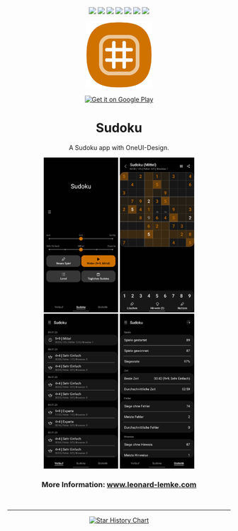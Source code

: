 <div align="center">

[![](https://img.shields.io/website?down_color=red&down_message=offline&up_color=blue&up_message=online&url=https%3A%2F%2Fwww.leonard-lemke.com)](https://www.leonard-lemke.com/rr)
[![](https://img.shields.io/github/last-commit/Lemkinator/Sudoku)](https://github.com/Lemkinator/Sudoku/commits/)
[![](https://img.shields.io/github/issues-raw/Lemkinator/Sudoku?color=%23ff4400)](https://github.com/Lemkinator/Sudoku/issues)
[![](https://img.shields.io/github/issues-pr-raw/Lemkinator/Sudoku?color=%23bb00bb)](https://github.com/Lemkinator/Sudoku/pulls)
[![](https://img.shields.io/github/contributors/Lemkinator/Sudoku)](https://github.com/Lemkinator/Sudoku/graphs/contributors)
[![](https://img.shields.io/github/repo-size/Lemkinator/Sudoku)](https://github.com/Lemkinator/Sudoku)
[![](https://img.shields.io/tokei/lines/github/Lemkinator/Sudoku)](https://github.com/Lemkinator/Sudoku)


<img src="img/Sudoku_squircle.png" height="150"/>

<a target="_blank"
href='https://play.google.com/store/apps/details?id=de.lemke.sudoku&pcampaignid=pcampaignidMKT-Other-global-all-co-prtnr-py-PartBadge-Mar2515-1'>
<img class="playstore_button" alt='Get it on Google Play' height="100"
src='https://play.google.com/intl/en_us/badges/static/images/badges/en_badge_web_generic.png'/>
</a>

# Sudoku

A Sudoku app with OneUI-Design.


<img loading="lazy" src="img/mobile1.png" height="350"/>
<img loading="lazy" src="img/mobile2.png" height="350"/>
<img loading="lazy" src="img/mobile3.png" height="350"/>
<img loading="lazy" src="img/mobile4.png" height="350"/>

### More Information: <a target="_blank" href='https://www.leonard-lemke.com/apps/sudoku'>www.leonard-lemke.com</a>

<br><hr>

[![Star History Chart](https://api.star-history.com/svg?repos=Lemkinator/OneUI-Sample-App&type=Date)](https://star-history.com/#Lemkinator/OneUI-Sample-App&Date)

</div>
